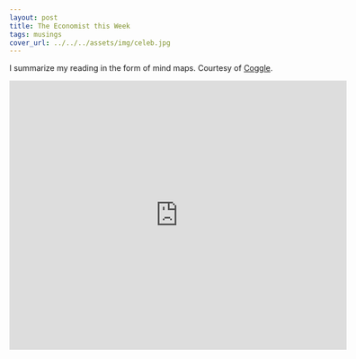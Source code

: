 ```yaml
---
layout: post
title: The Economist this Week
tags: musings
cover_url: ../../../assets/img/celeb.jpg
---
```


I summarize my reading in the form of mind maps. Courtesy of [Coggle](http://coggle.it).

<iframe width='600' height='480' src='https://embed.coggle.it/diagram/Wfrss1cFBgABMlzN/cba2d85b7b0c38aca2b7375e002bb3a7cb76ce086d3f3626c07f00049aca2e5b' frameborder='0' allowfullscreen></iframe>
